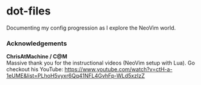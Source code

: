 # dot-files  
Documenting my config progression as I explore the NeoVim world.

### Acknowledgements ###
__ChrisAtMachine / C@M__  
Massive thank you for the instructional videos (NeoVim setup with Lua). 
Go checkout his YouTube: https://www.youtube.com/watch?v=ctH-a-1eUME&list=PLhoH5vyxr6Qq41NFL4GvhFp-WLd5xzIzZ
